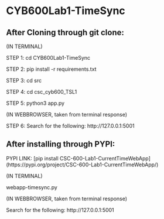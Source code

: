 # CYB600Lab1-TimeSync

<H2>After Cloning through git clone: </H2>
<p>(IN TERMINAL)</p>

<P>STEP 1: cd CYB600Lab1-TimeSync</P>
<P>STEP 2: pip install -r requirements.txt</P>
<P>STEP 3: cd src</P>
<P>STEP 4: cd csc_cyb600_TSL1</P>
<P>STEP 5: python3 app.py</P>
(IN WEBBROWSER, taken from terminal response)
<P>STEP 6: Search for the following:  http://127.0.0.1:5001</P>

<H2>After installing through PYPI:</H2>
<P>PYPI LINK: [pip install CSC-600-Lab1-CurrentTimeWebApp](https://pypi.org/project/CSC-600-Lab1-CurrentTimeWebApp/)</P>
(IN TERMINAL)
<P>webapp-timesync.py</P>
(IN WEBBROWSER, taken from terminal response)
<P>Search for the following:  http://127.0.0.1:5001</P>
